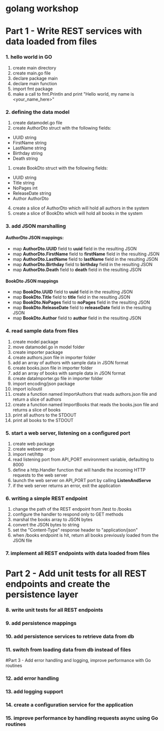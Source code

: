 # golang workshop

# Part 1 - Write REST services with data loaded from files
### 1. hello world in GO
1. create main directory
1. create main.go file
1. declare package main
1. declare main function
1. import fmt package
1. make a call to fmt.Println and print "Hello world, my name is <your_name_here>"
### 2. defining the data model
1. create datamodel.go file
1. create AuthorDto struct with the following fields:
 - UUID string
 - FirstName string
 - LastName string
 - Birthday string
 - Death string
1. create BookDto struct with the following fields:
- UUID string
- Title string
- NoPages int
- ReleaseDate string
- Author AuthorDto
4. create a slice of AuthorDto which will hold all authors in the system
5. create a slice of BookDto which will hold all books in the system
### 3. add JSON marshalling
#### AuthorDto JSON mappings:
* map **AuthorDto.UUID** field to **uuid** field in the resulting JSON
* map **AuthorDto.FirstName** field to **firstName** field in the resulting JSON
* map **AuthorDto.LastName** field to **lastName** field in the resulting JSON
* map **AuthorDto.Birthday** field to **birthday** field in the resulting JSON
* map **AuthorDto.Death** field to **death** field in the resulting JSON
#### BookDto JSON mappings
* map **BookDto.UUID** field to **uuid** field in the resulting JSON
* map **BookDto.Title** field to **title** field in the resulting JSON
* map **BookDto.NoPages** field to **noPages** field in the resulting JSON
* map **BookDto.ReleaseDate** field to **releaseDate** field in the resulting JSON
* map **BookDto.Author** field to **author** field in the resulting JSON
### 4. read sample data from files
1. create model package
1. move datamodel.go in model folder
1. create importer package
1. create authors.json file in importer folder
1. add an array of authors with sample data in JSON format
1. create books.json file in importer folder
1. add an array of books with sample data in JSON format
1. create dataImporter.go file in importer folder
1. import encoding/json package
1. import io/ioutil
1. create a function named ImportAuthors that reads authors.json file and return a slice of authors
1. create a function named ImportBooks that reads the books.json file and returns a slice of books
1. print all authors to the STDOUT
1. print all books to the STDOUT
### 5. start a web server, listening on a configured port
1. create web package
1. create webserver.go
1. import net/http
1. read listening port from API_PORT environment variable, defaulting to 8000
1. define a http.Handler function that will handle the incoming HTTP requests to the web server
1. launch the web server on API_PORT port by calling **ListenAndServe**
1. if the web server returns an error, exit the application
### 6. writing a simple REST endpoint
1. change the path of the REST endpoint from /test to /books
1. configure the handler to respond only to GET methods
1. marshal the books array to JSON bytes
1. convert the JSON bytes to string
1. set the "Content-Type" response header to "application/json"
1. when /books endpoint is hit, return all books previously loaded from the JSON file
### 7. implement all REST endpoints with data loaded from files

# Part 2 - Add unit tests for all REST endpoints and create the persistence layer
### 8. write unit tests for all REST endpoints
### 9. add persistence mappings
### 10. add persistence services to retrieve data from db
### 11. switch from loading data from db instead of files

#Part 3 - Add error handling and logging, improve performance with Go routines
### 12. add error handling
### 13. add logging support
### 14. create a configuration service for the application
### 15. improve performance by handling requests async using Go routines
